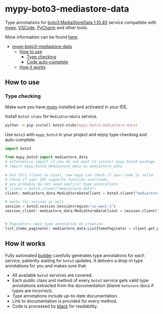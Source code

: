 # mypy-boto3-mediastore-data

Type annotations for
[boto3.MediaStoreData 1.10.40](https://boto3.amazonaws.com/v1/documentation/api/1.10.40/reference/services/mediastore-data.html#MediaStoreData) service
compatible with [mypy](https://github.com/python/mypy), [VSCode](https://code.visualstudio.com/),
[PyCharm](https://www.jetbrains.com/pycharm/) and other tools.

More information can be found [here](https://vemel.github.io/mypy_boto3/).

- [mypy-boto3-mediastore-data](#mypy-boto3-mediastore-data)
  - [How to use](#how-to-use)
    - [Type checking](#type-checking)
    - [Code auto-complete](#code-auto-complete)
  - [How it works](#how-it-works)

## How to use

### Type checking

Make sure you have [mypy](https://github.com/python/mypy) installed and activated in your IDE.

Install `boto3-stubs` for `MediaStoreData` service.

```bash
python -m pip install boto3-stubs[mypy-boto3-mediastore-data]
```

Use `boto3` with `mypy_boto3` in your project and enjoy type checking and auto-complete.

```python
import boto3

from mypy_boto3 import mediastore_data
# alternative import if you do not want to install mypy_boto3 package
# import mypy_boto3_mediastore_data as mediastore_data

# Use this client as usual, now mypy can check if your code is valid.
# Check if your IDE supports function overloads,
# you probably do not need explicit type annotations
# client = boto3.client("mediastore-data")
client: mediastore_data.MediaStoreDataClient = boto3.client("mediastore-data")

# works for session as well
session = boto3.session.Session(region="us-west-1")
session_client: mediastore_data.MediaStoreDataClient = session.client("mediastore-data")


# Paginators need type annotation on creation
list_items_paginator: mediastore_data.ListItemsPaginator = client.get_paginator("list_items")
```

## How it works

Fully automated [builder](https://github.com/vemel/mypy_boto3) carefully generates
type annotations for each service, patiently waiting for `boto3` updates. It delivers
a drop-in type annotations for you and makes sure that:

- All available `boto3` services are covered.
- Each public class and method of every `boto3` service gets valid type annotations
  extracted from the documentation (blame `botocore` docs if types are incorrect).
- Type annotations include up-to-date documentation.
- Link to documentation is provided for every method.
- Code is processed by [black](https://github.com/psf/black) for readability.